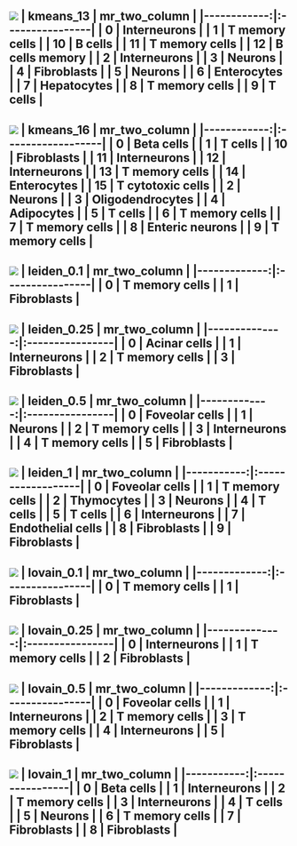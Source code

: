 ![](./figures/umapkmeans_13.png)
|   kmeans_13 | mr_two_column   |
|------------:|:----------------|
|           0 | Interneurons    |
|           1 | T memory cells  |
|          10 | B cells         |
|          11 | T memory cells  |
|          12 | B cells memory  |
|           2 | Interneurons    |
|           3 | Neurons         |
|           4 | Fibroblasts     |
|           5 | Neurons         |
|           6 | Enterocytes     |
|           7 | Hepatocytes     |
|           8 | T memory cells  |
|           9 | T cells         |
---
![](./figures/umapkmeans_16.png)
|   kmeans_16 | mr_two_column     |
|------------:|:------------------|
|           0 | Beta cells        |
|           1 | T cells           |
|          10 | Fibroblasts       |
|          11 | Interneurons      |
|          12 | Interneurons      |
|          13 | T memory cells    |
|          14 | Enterocytes       |
|          15 | T cytotoxic cells |
|           2 | Neurons           |
|           3 | Oligodendrocytes  |
|           4 | Adipocytes        |
|           5 | T cells           |
|           6 | T memory cells    |
|           7 | T memory cells    |
|           8 | Enteric neurons   |
|           9 | T memory cells    |
---
![](./figures/umapleiden_0.1.png)
|   leiden_0.1 | mr_two_column   |
|-------------:|:----------------|
|            0 | T memory cells  |
|            1 | Fibroblasts     |
---
![](./figures/umapleiden_0.25.png)
|   leiden_0.25 | mr_two_column   |
|--------------:|:----------------|
|             0 | Acinar cells    |
|             1 | Interneurons    |
|             2 | T memory cells  |
|             3 | Fibroblasts     |
---
![](./figures/umapleiden_0.5.png)
|   leiden_0.5 | mr_two_column   |
|-------------:|:----------------|
|            0 | Foveolar cells  |
|            1 | Neurons         |
|            2 | T memory cells  |
|            3 | Interneurons    |
|            4 | T memory cells  |
|            5 | Fibroblasts     |
---
![](./figures/umapleiden_1.png)
|   leiden_1 | mr_two_column     |
|-----------:|:------------------|
|          0 | Foveolar cells    |
|          1 | T memory cells    |
|          2 | Thymocytes        |
|          3 | Neurons           |
|          4 | T cells           |
|          5 | T cells           |
|          6 | Interneurons      |
|          7 | Endothelial cells |
|          8 | Fibroblasts       |
|          9 | Fibroblasts       |
---
![](./figures/umaplovain_0.1.png)
|   lovain_0.1 | mr_two_column   |
|-------------:|:----------------|
|            0 | T memory cells  |
|            1 | Fibroblasts     |
---
![](./figures/umaplovain_0.25.png)
|   lovain_0.25 | mr_two_column   |
|--------------:|:----------------|
|             0 | Interneurons    |
|             1 | T memory cells  |
|             2 | Fibroblasts     |
---
![](./figures/umaplovain_0.5.png)
|   lovain_0.5 | mr_two_column   |
|-------------:|:----------------|
|            0 | Foveolar cells  |
|            1 | Interneurons    |
|            2 | T memory cells  |
|            3 | T memory cells  |
|            4 | Interneurons    |
|            5 | Fibroblasts     |
---
![](./figures/umaplovain_1.png)
|   lovain_1 | mr_two_column   |
|-----------:|:----------------|
|          0 | Beta cells      |
|          1 | Interneurons    |
|          2 | T memory cells  |
|          3 | Interneurons    |
|          4 | T cells         |
|          5 | Neurons         |
|          6 | T memory cells  |
|          7 | Fibroblasts     |
|          8 | Fibroblasts     |
---
